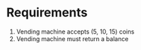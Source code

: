 # Requirements
1. Vending machine accepts (5, 10, 15) coins
2. Vending machine must return a balance
